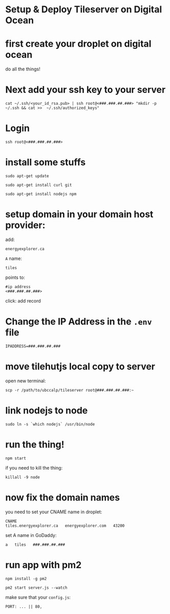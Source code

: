 # Setup & Deploy Tileserver on Digital Ocean

# first create your droplet on digital ocean
do all the things!

# Next add your ssh key to your server

```
cat ~/.ssh/<your_id_rsa.pub> | ssh root@<###.###.##.###> "mkdir -p ~/.ssh && cat >>  ~/.ssh/authorized_keys"
```

# Login

```
ssh root@<###.###.##.###>
```

# install some stuffs

```
sudo apt-get update

sudo apt-get install curl git

sudo apt-get install nodejs npm
```

    
# setup domain in your domain host provider:

add:

```
energyexplorer.ca
```


`A` name:

```
tiles
```


points to:

```
#ip address 
<###.###.##.###>
```

click: add record


# Change the IP Address in the `.env` file


```
IPADDRESS=###.###.##.###
```



# move tilehutjs local copy to server
open new terminal:

```
scp -r /path/to/ubccalp/tileserver root@###.###.##.###:~
```


# link nodejs to node
```
sudo ln -s `which nodejs` /usr/bin/node
```

# run the thing!

```
npm start
```


if you need to kill the thing:

```
killall -9 node
```

# now fix the domain names 

you need to set your CNAME name in droplet:

```
CNAME   
tiles.energyexplorer.ca   energyexplorer.com   43200
```

set A name in GoDaddy:
```
a   tiles   ###.###.##.###
```


# run app with pm2

```
npm install -g pm2

pm2 start server.js --watch
```

make sure that your `config.js`:

```
PORT: ... || 80,
```

